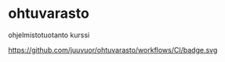 # ohtuvarasto
ohjelmistotuotanto kurssi


https://github.com/juuvuor/ohtuvarasto/workflows/CI/badge.svg
